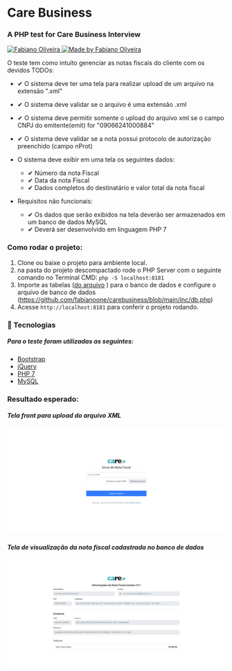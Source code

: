 # Care Business

<h3>
	A PHP test for Care Business Interview 
</h3>
<p>
  <a href="https://www.linkedin.com/in/fabianoone/">
    <img alt="Fabiano Oliveira" title="Fabiano Oliveira | Dev" src="https://avatars.githubusercontent.com/u/3976796?s=48&v=4" width="19">
    <img alt="Made by Fabiano Oliveira" src="https://img.shields.io/badge/made%20by-fabianoone-%234c1">
  </a>
</p>


O teste tem como intuíto gerenciar as notas fiscais do cliente com os devidos TODOs:

- ✔ O sistema deve ter uma tela para realizar upload de um arquivo na extensão ".xml"
- ✔ O sistema deve validar se o arquivo é uma extensão .xml
- ✔ O sistema deve permitir somente o upload do arquivo xml se o campo CNPJ do emitente(emit) for "09066241000884"
- ✔ O sistema deve validar se a nota possui protocolo de autorização preenchido (campo nProt)
  
  
- O sistema deve exibir em uma tela os seguintes dados:
  - ✔ Número da nota Fiscal
  - ✔ Data da nota Fiscal
  - ✔ Dados completos do destinatário e valor total da nota fiscal

- Requisitos não funcionais:
  - ✔ Os dados que serão exibidos na tela deverão ser armazenados em um banco de dados MySQL
  - ✔ Deverá ser desenvolvido em linguagem PHP 7

  
### Como rodar o projeto:
  1. Clone ou baixe o projeto para ambiente local.
  2. na pasta do projeto descompactado rode o PHP Server com o seguinte comando no Terminal CMD:  `php -S localhost:8181`
  3. Importe as tabelas ([do arquivo](https://github.com/fabianoone/carebusiness/blob/main/cb_vaga_php_db.zip) ) para o banco de dados e configure o arquivo de banco de dados (https://github.com/fabianoone/carebusiness/blob/main/inc/db.php)
  4. Acesse `http://localhost:8181` para conferir o projeto rodando.
  
  
  
### :rocket: Tecnologias

##### Para o teste foram utilizadas as seguintes:

- [Bootstrap](https://getbootstrap.com/)
- [jQuery](https://jquery.com/)
- [PHP 7](https://www.php.net/)
- [MySQL](https://www.mysql.com/)

  
  
### Resultado esperado: 

##### Tela front para upload do arquivo XML
![Tela front para upload do arquivo XML](https://github.com/fabianoone/carebusiness/blob/main/front.jpeg)


##### Tela de visualização da nota fiscal cadastrada no banco de dados  
![Tela de visualização da nota fiscal cadastrada no banco de dados](https://github.com/fabianoone/carebusiness/blob/main/frontNotaCadatrada.jpeg) 

